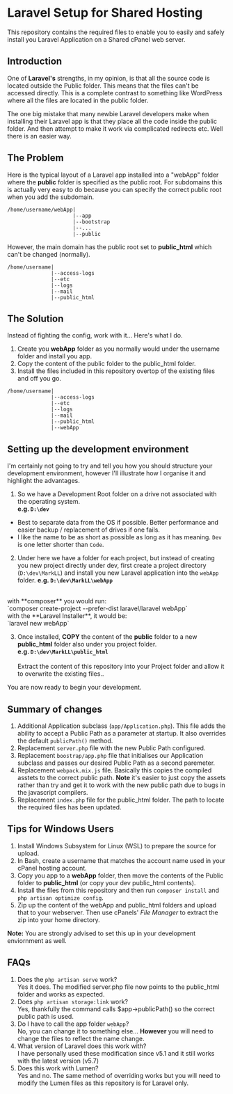 # Laravel Setup for Shared Hosting
This repository contains the required files to enable you to easily and safely install you Laravel Application on a Shared cPanel web server.

## Introduction
One of **Laravel's** strengths, in my opinion, is that all the source code is located outside the Public folder. This means that the files can't be accessed directly. This is a complete contrast to something like WordPress where all the files are located in the public folder.

The one big mistake that many newbie Laravel developers make when installing their Laravel app is that they place all the code inside the public folder. And then attempt to make it work via complicated redirects etc. Well there is an easier way.

## The Problem
Here is the typical layout of a Laravel app installed into a "webApp" folder where the **public** folder is specified as the public root. For subdomains this is actually very easy to do because you can specify the correct public root when you add the subdomain.

```
/home/username/webApp|
                     |--app
                     |--bootstrap
                     |--...
                     |--public
```

However, the main domain has the public root set to **public_html** which can't be changed (normally).
```
/home/username|
              |--access-logs
              |--etc
              |--logs
              |--mail
              |--public_html
```


## The Solution
Instead of fighting the config, work with it... Here's what I do.
1. Create you **webApp** folder as you normally would under the username folder and install you app.
2. Copy the content of the public folder to the public_html folder.
3. Install the files included in this repository overtop of the existing files and off you go.

```
/home/username|
              |--access-logs
              |--etc
              |--logs
              |--mail
              |--public_html
              |--webApp
```

## Setting up the development environment
I'm certainly not going to try and tell you how you should structure your development environment, however I'll illustrate how I organise it and highlight the advantages.

1. So we have a Development Root folder on a drive not associated with the operating system.<br>
**e.g. `D:\dev`**
* Best to separate data from the OS if possible. Better performance and easier backup / replacement of drives if one fails.
* I like the name to be as short as possible as long as it has meaning. `Dev` is one letter shorter than `Code`.

2. Under here we have a folder for each project, but instead of creating you new project directly under dev, first create a project directory (`D:\dev\MarkLL`) and install you new Laravel application into the `webApp` folder. **e.g. `D:\dev\MarkLL\webApp`**
<br>
with **composer** you would run:<br>
`composer create-project --prefer-dist laravel/laravel webApp`
<br>
with the **Laravel Installer**, it would be:<br>
`laravel new webApp`

3. Once installed, **COPY** the content of the **public** folder to a new **public_html** folder also under you project folder.<br>
**e.g. `D:\dev\MarkLL\public_html`**
<br><br>
Extract the content of this repository into your Project folder and allow it to overwrite the existing files..

You are now ready to begin your development.

## Summary of changes
1. Additional Application subclass (`app/Application.php`). This file adds the ability to accept a Public Path as a parameter at startup. It also overrides the default `publicPath()` method.
2. Replacement `server.php` file with the new Public Path configured.
3. Replacement `boostrap/app.php` file that initialises our Application subclass and passes our desired Public Path as a second paremeter.
4. Replacement `webpack.mix.js` file. Basically this copies the compiled asstets to the correct public path. **Note** it's easier to just copy the assets rather than try and get it to work with the new public path due to bugs in the javascript compilers.
5. Replacement `index.php` file for the public_html folder. The path to locate the required files has been updated.

## Tips for Windows Users
1. Install Windows Subsystem for Linux (WSL) to prepare the source for upload.
2. In Bash, create a username that matches the account name used in your cPanel hosting account.
3. Copy you app to a **webApp** folder, then move the contents of the Public folder to **public_html** (or copy your dev public_html contents).
4. Install the files from this repository and then run `composer install` and `php artisan optimize config`.
5. Zip up the content of the webApp and public_html folders and upload that to your webserver. Then use cPanels' *File Manager* to extract the zip into your home directory.

**Note:** You are strongly advised to set this up in your development enviornment as well.

## FAQs
1. Does the `php artisan serve` work?<br>
Yes it does. The modified server.php file now points to the public_html folder and works as expected.
2. Does `php artisan storage:link` work?<br>
Yes, thankfully the command calls $app->publicPath() so the correct public path is used.
3. Do I have to call the app folder `webApp`?<br>
No, you can change it to something else... **However** you will need to change the files to reflect the name change.
4. What version of Laravel does this work with?<br>
I have personally used these modification since v5.1 and it still works with the latest version (v5.7)
5. Does this work with Lumen?<br>
Yes and no. The same method of overriding works but you will need to modify the Lumen files as this repository is for Laravel only.